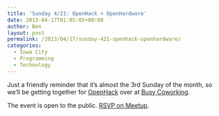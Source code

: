 ```yaml
---
title: 'Sunday 4/21: OpenHack + OpenHardware'
date: 2013-04-17T01:05:05+00:00
author: Ben
layout: post
permalink: /2013/04/17/sunday-421-openhack-openhardware/
categories:
  - Iowa City
  - Programming
  - Technology
---
```

Just a friendly reminder that it&#8217;s almost the 3rd Sunday of the month, so we&#8217;ll be getting together for [OpenHack](http://openhack.github.io/iowa_city/) over at [Busy Coworking](http://busycoworking.com/).

The event is open to the public. [RSVP on Meetup](http://www.meetup.com/Iowa-Open-Source-Hardware-meetup/events/114703992/).